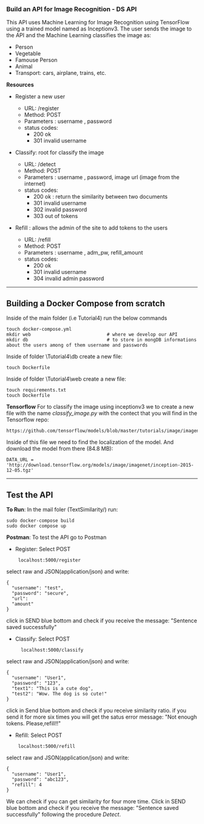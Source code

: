 ### Build an API for Image Recognition - DS API

This API uses Machine Learning for Image Recognition using TensorFlow using a trained model named as Inceptionv3.
The user sends the image to the API and the Machine Learning classifies the image as:

- Person
- Vegetable
- Famouse Person
- Animal
- Transport: cars, airplane, trains, etc.

**Resources**

- Register a new user

    - URL: /register
    - Method: POST
    - Parameters : username , password
    - status codes: 
      - 200 ok
      - 301 invalid username

- Classify: root for classify the image

    - URL: /detect
    - Method: POST
    - Parameters : username , password, image url (image from the internet)
    - status codes: 
      - 200 ok : return the similarity between two documents
      - 301 invalid username
      - 302 invalid password
      - 303 out of tokens

- Refill : allows the admin of the site to add tokens to the users

    - URL: /refill
    - Method: POST
    - Parameters : username , adm_pw, refill_amount
    - status codes: 
      - 200 ok
      - 301 invalid username
      - 304 invalid admin password
    
* * * * * * * * * * * * * * * * * * * * * * * * * * * * * * *    

## Building a Docker Compose from scratch
    
Inside of the main folder (i.e Tutorial4) run the below commands
    
    touch docker-compose.yml
    mkdir web                            # where we develop our API
    mkdir db                             # to store in mongDB informations about the users among of them username and passwords
        
Inside of folder \Tutorial4\db create a new file:
   
    touch Dockerfile
   
Inside of folder \Tutorial4\web create a new file:

    touch requirements.txt   
    touch Dockerfile
        
**Tensorflow**
For to classify the image using inceptionv3 we to create a new file with the name _classify_image.py_ with the contect that you will find in the Tensorflow repo:
    
    https://github.com/tensorflow/models/blob/master/tutorials/image/imagenet/classify_image.py
   
Inside of this file we need to find the localization of the model. And download the model from there (84.8 MB):

    DATA_URL = 'http://download.tensorflow.org/models/image/imagenet/inception-2015-12-05.tgz'



* * * * * * * * * * * * * * * * * * * * * * * * * * * * * * * 
## Test the API

**To Run**: In the mail foler (TextSimilarity/) run:

    sudo docker-compose build
    sudo docker compose up

**Postman**: To test the API go to Postman

- Register: Select POST

       localhost:5000/register

select raw and JSON(application/json) and write:

    {
      "username": "test",
      "password": "secure",
      "url":
      "amount"
    }
click in SEND blue bottom and check if you receive the message: "Sentence saved successfully"

- Classify: Select POST

        localhost:5000/classify
    
select raw and JSON(application/json) and write:

    {
      "username": "User1",
      "password": "123",
      "text1": "This is a cute dog",
      "test2": "Wow. The dog is so cute!"
    }
   
click in Send blue bottom and check if you receive similarity ratio. if you send it for more six times you will get the satus error message: "Not enough tokens. Please,refill!!"

- Refill: Select POST

       localhost:5000/refill

select raw and JSON(application/json) and write:

    {
      "username": "User1",
      "password": "abc123",
      "refill": 4
    }

We can check if you can get similarity for four more time. Click in SEND blue bottom and check if you receive the message: "Sentence saved successfully" following the procedure _Detect_.
